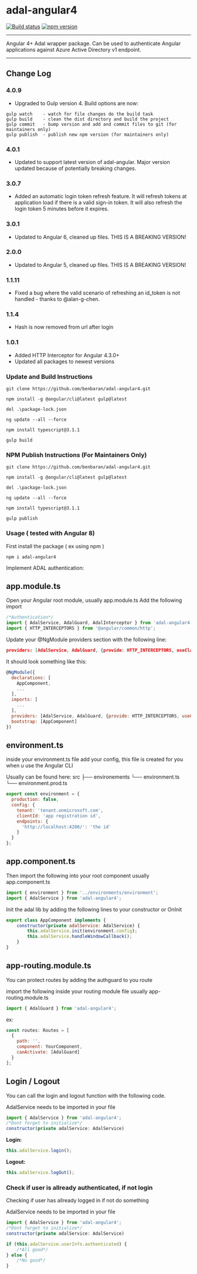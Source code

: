 # adal-angular4 
[![Build status](https://ci.appveyor.com/api/projects/status/iwpwhyp6ymifxc4e?svg=true)](https://ci.appveyor.com/project/benbaran/adal-angular4)
[![npm version](https://badge.fury.io/js/adal-angular4.svg)](https://badge.fury.io/js/adal-angular4)


___

Angular 4+ Adal wrapper package. Can be used to authenticate Angular applications against Azure Active Directory v1 endpoint.
___

## Change Log

### 4.0.9

- Upgraded to Gulp version 4. Build options are now:

```
gulp watch    - watch for file changes do the build task
gulp build    - clean the dist directory and build the project
gulp commit   - bump version and add and commit files to git (for maintainers only)
gulp publish  - publish new npm version (for maintainers only)
```
### 4.0.1

- Updated to support latest version of adal-angular. Major version updated because of potentially breaking changes.

### 3.0.7

- Added an automatic login token refresh feature. It will refresh tokens at application load if there is a valid sign-in token. It will also refresh the login token 5 minutes before it expires.

### 3.0.1

- Updated to Angular 6, cleaned up files. THIS IS A BREAKING VERSION!

### 2.0.0

- Updated to Angular 5, cleaned up files. THIS IS A BREAKING VERSION!

### 1.1.11

- Fixed a bug where the valid scenario of refreshing an id_token is not handled - thanks to @alan-g-chen.

### 1.1.4

- Hash is now removed from url after login

### 1.0.1

- Added HTTP Interceptor for Angular 4.3.0+
- Updated all packages to newest versions

### Update and Build Instructions

```
git clone https://github.com/benbaran/adal-angular4.git

npm install -g @angular/cli@latest gulp@latest

del .\package-lock.json

ng update --all --force

npm install typescript@3.1.1

gulp build
```

### NPM Publish Instructions (For Maintainers Only)
```
git clone https://github.com/benbaran/adal-angular4.git

npm install -g @angular/cli@latest gulp@latest

del .\package-lock.json

ng update --all --force

npm install typescript@3.1.1

gulp publish
```

### Usage ( tested with Angular 8)

First install the package ( ex using npm )
```
npm i adal-angular4
```

Implement ADAL authentication:

## app.module.ts
Open your Angular root module, usually app.module.ts
Add the following import

```Javascript
/*Authentication*/
import { AdalService, AdalGuard, AdalInterceptor } from 'adal-angular4';
import { HTTP_INTERCEPTORS } from '@angular/common/http';
```

Update your @NgModule providers section with the following line:
```JSON
providers: [AdalService, AdalGuard, {provide: HTTP_INTERCEPTORS, useClass: AdalInterceptor, multi: true }
```

It should look something like this:
```Javascript
@NgModule({
  declarations: [
    AppComponent,
    ...
  ],
  imports: [
    ...
  ],
  providers: [AdalService, AdalGuard, {provide: HTTP_INTERCEPTORS, useClass: AdalInterceptor, multi: true }, ... ],
  bootstrap: [AppComponent]
})
```
## environment.ts
inside your environment.ts file add your config, this file is created for you when u use the Angular CLI

Usually can be found here:
src
    ├── environements
        └── environment.ts
        └── environment.prod.ts


```Javascript
export const environment = {
  production: false,
  config: {
    tenant: 'tenant.onmicrosoft.com',
    clientId: 'app registration id',
    endpoints: {
      'http://localhost:4200/': 'the id'
    }
  }
};
```
## app.component.ts
Then import the following into your root component usually app.component.ts

```Javascript
import { environment } from '../environments/environment';
import { AdalService } from 'adal-angular4';
```

Init the adal lib by adding the following lines to your constructor or OnInit

```Javascript
export class AppComponent implements {
    constructor(private adalService: AdalService) {
        this.adalService.init(environment.config);
        this.adalService.handleWindowCallback();
    }
}
```

## app-routing.module.ts
You can protect routes by adding the authguard to you route

import the following inside your routing module file usually app-routing.module.ts
```Javascript
import { AdalGuard } from 'adal-angular4';
```


ex: 
```Javascript
const routes: Routes = [
  {
    path: '',
    component: YourComponent,
    canActivate: [AdalGuard]
  }
];
```

## Login / Logout
You can call the login and logout function with the following code.

AdalService needs to be imported in your file
```Javascript
import { AdalService } from 'adal-angular4';
/*Dont forget to initialize*/
constructor(private adalService: AdalService)
```

**Login:**
```Javascript
this.adalService.login();
```

**Logout:**
```Javascript
this.adalService.logOut();
```

### Check if user is allready authenticated, if not login
Checking if user has allready logged in if not do something

AdalService needs to be imported in your file
```Javascript
import { AdalService } from 'adal-angular4';
/*Dont forget to initialize*/
constructor(private adalService: AdalService)
```

```Javascript
if (this.adalService.userInfo.authenticated) {
    /*All good*/
} else {
    /*No good*/
}
```

